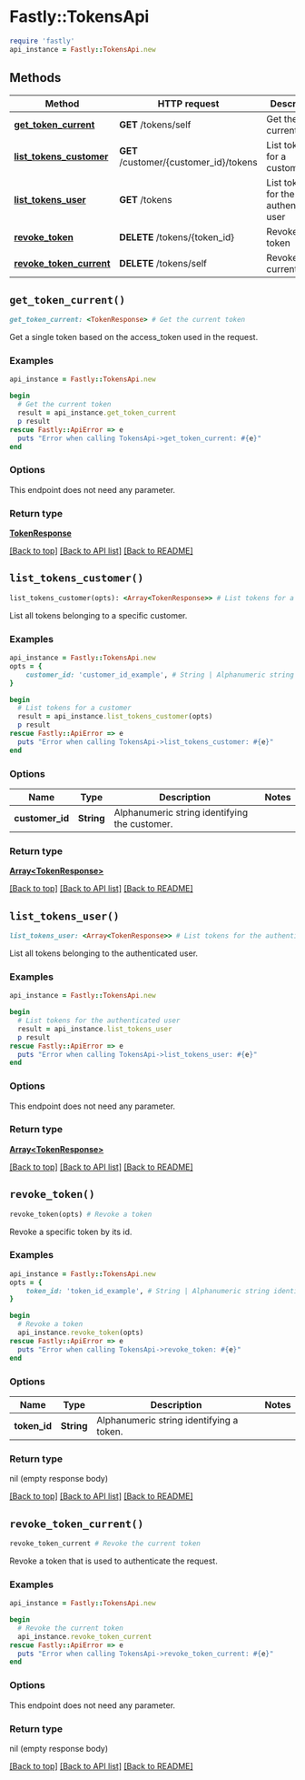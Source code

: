 # Fastly::TokensApi


```ruby
require 'fastly'
api_instance = Fastly::TokensApi.new
```

## Methods

| Method | HTTP request | Description |
| ------ | ------------ | ----------- |
| [**get_token_current**](TokensApi.md#get_token_current) | **GET** /tokens/self | Get the current token |
| [**list_tokens_customer**](TokensApi.md#list_tokens_customer) | **GET** /customer/{customer_id}/tokens | List tokens for a customer |
| [**list_tokens_user**](TokensApi.md#list_tokens_user) | **GET** /tokens | List tokens for the authenticated user |
| [**revoke_token**](TokensApi.md#revoke_token) | **DELETE** /tokens/{token_id} | Revoke a token |
| [**revoke_token_current**](TokensApi.md#revoke_token_current) | **DELETE** /tokens/self | Revoke the current token |


## `get_token_current()`

```ruby
get_token_current: <TokenResponse> # Get the current token
```

Get a single token based on the access_token used in the request.

### Examples

```ruby
api_instance = Fastly::TokensApi.new

begin
  # Get the current token
  result = api_instance.get_token_current
  p result
rescue Fastly::ApiError => e
  puts "Error when calling TokensApi->get_token_current: #{e}"
end
```

### Options

This endpoint does not need any parameter.

### Return type

[**TokenResponse**](TokenResponse.md)

[[Back to top]](#) [[Back to API list]](../../README.md#endpoints)
[[Back to README]](../../README.md)
## `list_tokens_customer()`

```ruby
list_tokens_customer(opts): <Array<TokenResponse>> # List tokens for a customer
```

List all tokens belonging to a specific customer.

### Examples

```ruby
api_instance = Fastly::TokensApi.new
opts = {
    customer_id: 'customer_id_example', # String | Alphanumeric string identifying the customer.
}

begin
  # List tokens for a customer
  result = api_instance.list_tokens_customer(opts)
  p result
rescue Fastly::ApiError => e
  puts "Error when calling TokensApi->list_tokens_customer: #{e}"
end
```

### Options

| Name | Type | Description | Notes |
| ---- | ---- | ----------- | ----- |
| **customer_id** | **String** | Alphanumeric string identifying the customer. |  |

### Return type

[**Array&lt;TokenResponse&gt;**](TokenResponse.md)

[[Back to top]](#) [[Back to API list]](../../README.md#endpoints)
[[Back to README]](../../README.md)
## `list_tokens_user()`

```ruby
list_tokens_user: <Array<TokenResponse>> # List tokens for the authenticated user
```

List all tokens belonging to the authenticated user.

### Examples

```ruby
api_instance = Fastly::TokensApi.new

begin
  # List tokens for the authenticated user
  result = api_instance.list_tokens_user
  p result
rescue Fastly::ApiError => e
  puts "Error when calling TokensApi->list_tokens_user: #{e}"
end
```

### Options

This endpoint does not need any parameter.

### Return type

[**Array&lt;TokenResponse&gt;**](TokenResponse.md)

[[Back to top]](#) [[Back to API list]](../../README.md#endpoints)
[[Back to README]](../../README.md)
## `revoke_token()`

```ruby
revoke_token(opts) # Revoke a token
```

Revoke a specific token by its id.

### Examples

```ruby
api_instance = Fastly::TokensApi.new
opts = {
    token_id: 'token_id_example', # String | Alphanumeric string identifying a token.
}

begin
  # Revoke a token
  api_instance.revoke_token(opts)
rescue Fastly::ApiError => e
  puts "Error when calling TokensApi->revoke_token: #{e}"
end
```

### Options

| Name | Type | Description | Notes |
| ---- | ---- | ----------- | ----- |
| **token_id** | **String** | Alphanumeric string identifying a token. |  |

### Return type

nil (empty response body)

[[Back to top]](#) [[Back to API list]](../../README.md#endpoints)
[[Back to README]](../../README.md)
## `revoke_token_current()`

```ruby
revoke_token_current # Revoke the current token
```

Revoke a token that is used to authenticate the request.

### Examples

```ruby
api_instance = Fastly::TokensApi.new

begin
  # Revoke the current token
  api_instance.revoke_token_current
rescue Fastly::ApiError => e
  puts "Error when calling TokensApi->revoke_token_current: #{e}"
end
```

### Options

This endpoint does not need any parameter.

### Return type

nil (empty response body)

[[Back to top]](#) [[Back to API list]](../../README.md#endpoints)
[[Back to README]](../../README.md)
